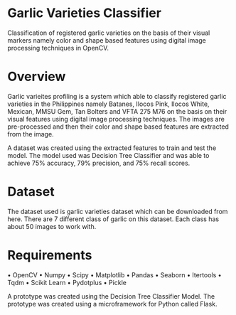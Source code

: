 # Garlic Varieties Classifier
Classification of registered garlic varieties on the basis of their visual markers namely color and shape based features using digital image processing techniques in OpenCV.

# Overview
Garlic varieites profiling is a system which able to classify registered garlic varieties in the Philippines namely Batanes, Ilocos Pink, Ilocos White, Mexican, MMSU Gem, Tan Bolters and VFTA 275 M76 on the basis on their visual features using digital image processing techniques. The images are pre-processed and then their color and shape based features are extracted from the image.

A dataset was created using the extracted features to train and test the model. The model used was Decision Tree Classifier and was able to achieve 75% accuracy, 79% precision, and 75% recall scores.

# Dataset
The dataset used is garlic varieties dataset which can be downloaded from here. There are 7 different class of garlic on this dataset. Each class has about 50 images to work with.
# Requirements
•	OpenCV
•	Numpy
•	Scipy
•	Matplotlib
•	Pandas
•	Seaborn
•	Itertools
•	Tqdm
•	Scikit Learn
•	Pydotplus
•	Pickle

A prototype was created using the Decision Tree Classifier Model. The prototype was created using a microframework for Python called Flask.


